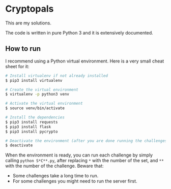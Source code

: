 # Cryptopals 

This are my solutions.

The code is written in pure Python 3 and it is extensively documented.

## How to run

I recommend using a Python virtual environment. Here is a very small cheat sheet for it:

```sh
# Install virtualenv if not already installed
$ pip3 install virtualenv

# Create the virtual environment
$ virtualenv -p python3 venv

# Activate the virtual environment
$ source venv/bin/activate

# Install the dependencies
$ pip3 install requests 
$ pip3 install flask 
$ pip3 install pycrypto

# Deactivate the environment (after you are done running the challenges):
$ deactivate
```

When the environment is ready, you can run each challenge by simply calling `python S*C**.py`, after 
 replacing `*` with the number of the set, and `**` with the number of the challenge. Beware that:
 - Some challenges take a long time to run.
 - For some challenges you might need to run the server first.
